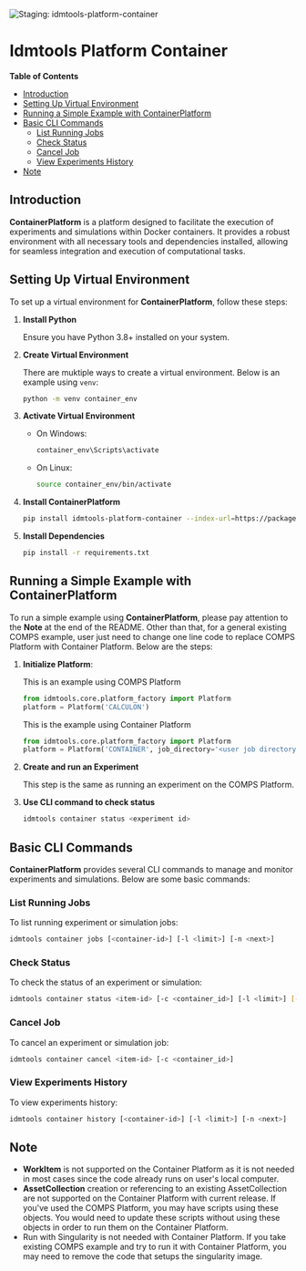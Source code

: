 ![Staging: idmtools-platform-container](https://github.com/InstituteforDiseaseModeling/idmtools/workflows/Staging:%20idmtools-platform-container/badge.svg?branch=dev)

# Idmtools Platform Container

<!-- START doctoc generated TOC please keep comment here to allow auto update -->
<!-- DON'T EDIT THIS SECTION, INSTEAD RE-RUN doctoc TO UPDATE -->
**Table of Contents**

- [Introduction](#introduction)
- [Setting Up Virtual Environment](#setting-up-virtual-environment)
- [Running a Simple Example with ContainerPlatform](#running-a-simple-example-with-containerplatform)
- [Basic CLI Commands](#basic-cli-commands)
  - [List Running Jobs](#list-running-jobs)
  - [Check Status](#check-status)
  - [Cancel Job](#cancel-job)
  - [View Experiments History](#view-experiments-history)
- [Note](#note)

<!-- END doctoc generated TOC please keep comment here to allow auto update -->

## Introduction

**ContainerPlatform** is a platform designed to facilitate the execution of experiments and simulations within Docker containers. It provides a robust environment with all necessary tools and dependencies installed, allowing for seamless integration and execution of computational tasks.

## Setting Up Virtual Environment

To set up a virtual environment for **ContainerPlatform**, follow these steps:

1. **Install Python**

   Ensure you have Python 3.8+ installed on your system.

2. **Create Virtual Environment**
   
   There are muktiple ways to create a virtual environment. Below is an example using `venv`:

    ```bash
    python -m venv container_env
    ```

3. **Activate Virtual Environment**
    - On Windows:
        ```bash
        container_env\Scripts\activate
        ```
    - On Linux:
        ```bash
        source container_env/bin/activate
        ```

4. **Install ContainerPlatform**
    ```bash
    pip install idmtools-platform-container --index-url=https://packages.idmod.org/api/pypi/pypi-production/simple
    ```

5. **Install Dependencies**
    ```bash
    pip install -r requirements.txt
    ```

## Running a Simple Example with ContainerPlatform

To run a simple example using **ContainerPlatform**, please pay attention to the **Note** at the end of the README. Other than that, for a general existing COMPS example, user just need to change one line code to replace COMPS Platform with Container Platform. Below are the steps:

1. **Initialize Platform**:

    This is an example using COMPS Platform
    ```python
    from idmtools.core.platform_factory import Platform
    platform = Platform('CALCULON')
    ```

    This is the example using Container Platform
    ```python
    from idmtools.core.platform_factory import Platform
    platform = Platform('CONTAINER', job_directory='<user job directory>')
    ```

2. **Create and run an Experiment**

   This step is the same as running an experiment on the COMPS Platform.
   
3. **Use CLI command to check status**
    ```bash
    idmtools container status <experiment id>
    ```

## Basic CLI Commands

**ContainerPlatform** provides several CLI commands to manage and monitor experiments and simulations. Below are some basic commands:

### List Running Jobs

To list running experiment or simulation jobs:
```bash
idmtools container jobs [<container-id>] [-l <limit>] [-n <next>]
```

### Check Status

To check the status of an experiment or simulation:
```bash
idmtools container status <item-id> [-c <container_id>] [-l <limit>] [--verbose/--no-verbose]
```

### Cancel Job

To cancel an experiment or simulation job:
```bash
idmtools container cancel <item-id> [-c <container_id>]
```

### View Experiments History

To view experiments history:
```bash
idmtools container history [<container-id>] [-l <limit>] [-n <next>]
```


## Note

- **WorkItem** is not supported on the Container Platform as it is not needed in most cases since the code already runs on user's local computer.
- **AssetCollection** creation or referencing to an existing AssetCollection are not supported on the Container Platform with current release. If you've used the COMPS Platform, you may have scripts using these objects. You would need to update these scripts without using these objects in order to run them on the Container Platform.
- Run with Singularity is not needed with Container Platform. If you take existing COMPS example and try to run it with Container Platform, you may need to remove the code that setups the singularity image.